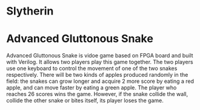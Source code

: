 # Slytherin
# Advanced Gluttonous Snake

Advanced Gluttonous Snake is vidoe game based on FPGA board and built with Verilog. It allows two players play this game together. The two players use one keyboard to control the movement of one of the two snakes respectively. There will be two kinds of apples produced randomly in the field: the snakes can grow longer and acquire 2 more score by eating a red apple, and can move faster by eating a green apple. The player who reaches 26 scores wins the game. However, if the snake collide the wall, collide the other snake or bites itself, its player loses the game.
